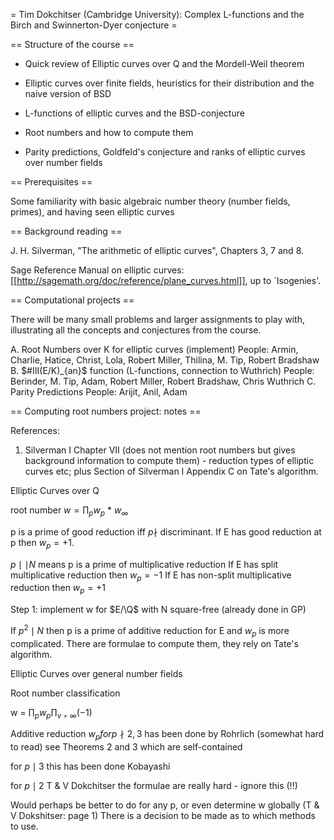 = Tim Dokchitser (Cambridge University): Complex L-functions and the Birch and Swinnerton-Dyer conjecture =

== Structure of the course ==

 * Quick review of Elliptic curves over Q and the Mordell-Weil theorem

 * Elliptic curves over finite fields, heuristics for their distribution and the naive version of BSD

 * L-functions of elliptic curves and the BSD-conjecture

 * Root numbers and how to compute them

 * Parity predictions, Goldfeld's conjecture and ranks of elliptic curves over number fields

== Prerequisites ==

Some familiarity with basic algebraic number theory (number fields, primes), and having seen elliptic curves

== Background reading ==

J. H. Silverman, "The arithmetic of elliptic curves", Chapters 3, 7 and 8.

Sage Reference Manual on elliptic curves: [[http://sagemath.org/doc/reference/plane_curves.html]], up to `Isogenies'.

== Computational projects ==

There will be many small problems and larger assignments to play with, illustrating all the concepts and conjectures from the course.

A. Root Numbers over K for elliptic curves (implement) 
      People: Armin, Charlie, Hatice, Christ, Lola, Robert Miller, Thilina, M. Tip, Robert Bradshaw
B. $#III(E/K)_{an}$ function (L-functions, connection to Wuthrich)
      People: Berinder, M. Tip, Adam, Robert Miller, Robert Bradshaw, Chris Wuthrich
C. Parity Predictions
      People: Arijit, Anil, Adam

== Computing root numbers project: notes ==

References:
1. Silverman I Chapter VII (does not mention root numbers but gives background information to compute them) - reduction types of elliptic curves etc; plus Section of Silverman I Appendix C on Tate's algorithm. 

Elliptic Curves over Q

root number $w = \prod_p w_p$ * $w_\infty$

p is a prime of good reduction iff $p \nmid$ discriminant.
If E has good reduction at p then $w_p = +1$. 

$p \mid \mid N$ means p is a prime of multiplicative reduction
If E has split multiplicative reduction then $w_p = -1$
If E has non-split multiplicative reduction then $w_p = +1$


Step 1: implement w for $E/\Q$ with N square-free (already done in GP)

If $p^2\mid N$ then p is a prime of additive reduction for E and $w_p$ is more complicated. There are formulae to compute them, they rely on Tate's algorithm.

Elliptic Curves over general number fields

Root number classification

w = $\prod_p w_p \prod_{v\div \infty} (-1)$

Additive reduction
$w_p for p \nmid 2,3$ has been done by Rohrlich (somewhat hard to read) see Theorems 2 and 3 which are self-contained

for $p \mid 3$ this has been done Kobayashi

for $p \mid 2$ T & V Dokchitser the formulae are really hard - ignore this (!!)

Would perhaps be better to do for any p, or even determine w globally (T & V Dokshitser: page 1) 
There is a decision to be made as to which methods to use.
